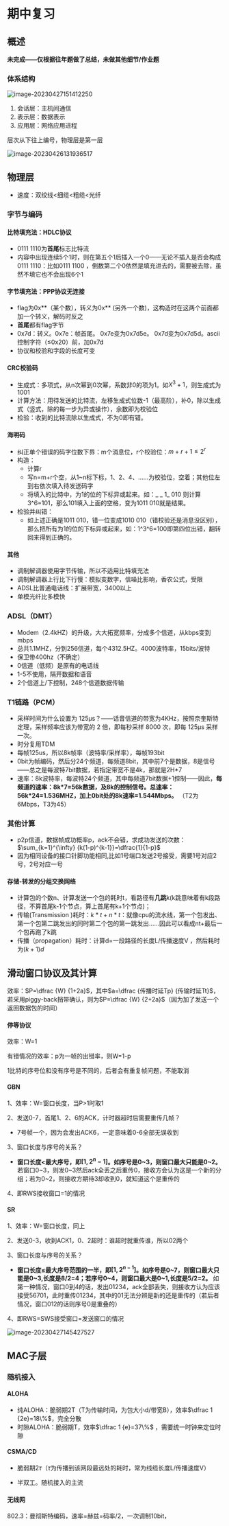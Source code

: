 # 期中复习

## 概述

**未完成——仅根据往年题做了总结，未做其他细节/作业题**

### 体系结构

![image-20230427151412250](./assets/image-20230427151412250.png)

1. 会话层：主机间通信
2. 表示层：数据表示
3. 应用层：网络应用进程

层次从下往上编号，物理层是第一层

![image-20230426131936517](./assets/image-20230426131936517.png)



## 物理层

- 速度：双绞线<细缆<粗缆<光纤

###  字节与编码

#### 比特填充法：HDLC协议

- 0111 1110为**首尾**标志比特流
- 内容中出现连续5个1时，则在第五个1后插入一个0——无论不插入是否会构成0111 1110：比如0111 1100 ，倒数第二个0依然是填充进去的，需要被去除，虽然不填它也不会出现6个1

#### 字节填充法：PPP协议无连接

- flag为0x**（某个数），转义为0x\*\* (另外一个数)，这构造时在这两个前面都加一个转义，解码时反之
- **首尾**都有flag字节
- 0x7d：转义。0x7e：帧首尾。    0x7e变为0x7d5e。   0x7d变为0x7d5d。ascii控制字符（$\le$0x20）前，加0x7d
- 协议和校验和字段的长度可变

#### CRC校验码

- 生成式：多项式，从n次幂到0次幂，系数非0的项为1。如$X^3+1$，则生成式为1001
- 计算方法：用待发送的比特流，左移生成式位数-1（最高阶），补0，除以生成式（竖式，除的每一步为异或操作），余数即为校验位
- 检验：收到的比特流除以生成式，不为0即有错。

#### 海明码

- 纠正单个错误的码字位数下界：m个消息位，r个校验位：$m+r+1 \le 2^r$
- 构造：
  - 计算r
  - 写n=m+r个空，从1~n标下标，1、2、4、……为校验位，空着；其他位左到右依次填入待发送码字
  - 将填入的比特中，为1的位的下标异或起来。如：_ _ 1_  010  则计算3^6=101，那么101填入上面的空格，变为1011 010就是结果。
- 检验并纠错：
  - 如上述正确是1011 010，错一位变成1010 010（错校验还是消息没区别），那么把所有为1的位的下标异或起来，如：1\^3\^6=100即第四位出错，翻转回来得到正确的。



#### 其他

- 调制解调器使用字节传输，所以不适用比特填充法
- 调制解调器上行比下行慢：模拟变数字，信噪比影响，香农公式，受限
- ADSL比普通电话线：扩展带宽，3400以上
- 单模光纤比多模快

### ADSL（DMT）

- Modem（2.4kHZ）的升级，大大拓宽频率，分成多个信道，从kbps变到mbps
- 总共1.1MHZ，分到256信道，每个4312.5HZ。4000波特率，15bits/波特
- 保卫带400hz（不确定）
- 0信道（低频）是原有的电话线
- 1-5不使用，隔开数据和语音
- 2个信道上/下控制，248个信道数据传输

### T1链路（PCM）

- 采样时间为什么设置为 125μs？——话音信道的带宽为4KHz，按照奈奎斯特定理，采样频率应该为带宽的 2 倍，即每秒采样 8000 次，即每 125μs 采样一次。
- 时分复用TDM
- 每帧125us，所以8k帧率（波特率/采样率），每帧193bit
- 0bit为帧编码，然后分24个频道，每频道8bit，其中前7个是数据，8是信号——总之是每波特7bit数据，若指定带宽不是4k，那就是2H*7
- 速率：8k波特率，每波特24个频道，其中每频道7bit数据+1控制——因此，**每频道的速率：8k*7=56k数据，及8k的控制信号。总速率：56k\*24=1.536MHZ，加上0bit处的8k速率=1.544Mbps。**     （T2为6Mbps，T3为45）

### 其他计算

- p2p信道，数据帧成功概率p，ack不会错，求成功发送的次数：$\sum_{k=1}^{\infty} {k(1-p)^{k-1}}=\dfrac{1}{1-p}$ 
- 因为相同设备的接口针脚功能相同,比如1号端口发送2号接受，需要1号对应2号，2号对应一号



#### 存储-转发的分组交换网络

- 计算包的个数n、计算发送一个包的耗时t，看路径有**几跳**k(k跳意味着有k段路径，不算首尾k-1个节点，算上首尾有k+1个节点)；
- 传输(Transmission )耗时：$k*t+n*t$：就像cpu的流水线，第一个包发出、第一个包第二跳发出的同时第二个包的第一跳发出……因此可以看成nt+最后一个包再跑了k跳
- 传播（propagation）耗时：计算d=一段路径的长度L/传播速度V ，然后耗时为$(k+1)d$



## 滑动窗口协议及其计算

效率：$P=\dfrac {W} {1+2a}$，其中$a=\dfrac {传播时延Tp} {传输时延Tt}$，若采用piggy-back捎带确认，则为$P=\dfrac {W} {2+2a}$（因为加了发送一个返回数据包的时间）



#### 停等协议

效率：W=1

有错情况的效率：p为一帧的出错率，则W=1-p

1比特的序号位和没有序号是不同的，后者会有重复帧问题，不能取消

#### GBN

1、效率：W=窗口长度，当P>1时取1

2、发送0-7，首尾1、2、6的ACK，计时器超时后需要重传几帧？

- 7号帧一个，因为会发出ACK6，一定意味着0-6全部无误收到

3、窗口长度与序号的关系？

- **窗口长度<最大序号，即$[1,2^{n}-1]$。如序号是0\~3，则窗口最大只能是0\~2。** 若窗口0\~3，则发0\~3然后ack全丢之后重传0，接收方会认为这是一个新的分组；若为0\~2，则接收方期待3却收到0，就知道这个是重传的

4、即RWS接收窗口=1的情况

#### SR

1、效率：W=窗口长度，同上

2、发送0-3，收到ACK1，0、2超时：谁超时就重传谁，所以02两个

3、窗口长度与序号的关系？

- **窗口长度$\le$最大序号范围的一半，即$[1,2^{n-1}]$。如序号是0\~7，则窗口最大只能是0\~3,长度是8/2=4；若序号0\~4，则窗口最大是0\~1,长度是5/2=2。** 如第一种情况，窗口0到4的话，发出01234，ack全部丢失，则接收方认为应该接受56701，此时重传01234，其中的01无法分辨是新的还是重传的（若后者情况，窗口012的话则序号0是重叠的）

4、即RWS=SWS接受窗口=发送窗口的情况





![image-20230427145427527](./assets/image-20230427145427527.png)

## MAC子层

### 随机接入

#### ALOHA

- 纯ALOHA：脆弱期2T（T为传输时间，为包大小d/带宽B），效率$\dfrac 1 {2e}=18\%$，完全分散 
- 时隙ALOHA：脆弱期T，效率$\dfrac 1 {e}=37\%$  ，需要统一时钟来定位时隙

#### CSMA/CD

- 脆弱期2$\tau$（$\tau$为传播到该网段最远处的耗时，常为线缆长度L/传播速度V）

- 半双工。随机接入的主流



#### 无线网

802.3：曼彻斯特编码，速率=赫兹=码率/2，一次调制10bit，



